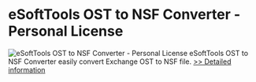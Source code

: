# eSoftTools OST to NSF Converter - Personal License
![eSoftTools OST to NSF Converter - Personal License](https://mycommerce.akamaized.net/api/pimages/P300877036/BIG/300877036.GIF)
eSoftTools OST to NSF Converter easily convert Exchange OST to NSF file.
[>> Detailed information](https://secure.shareit.com/shareit/product.html?productid=300877036&affiliateid=200057808)